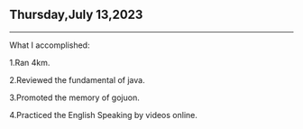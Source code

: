 ## Thursday,July 13,2023

------

What I accomplished:

1.Ran 4km.

2.Reviewed the fundamental of java.

3.Promoted the memory of gojuon.

4.Practiced the English Speaking by videos online.

